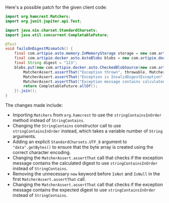 Here's a possible patch for the given client code:

```java
import org.hamcrest.Matchers;
import org.junit.jupiter.api.Test;

import java.nio.charset.StandardCharsets;
import java.util.concurrent.CompletableFuture;

@Test
void failsOnDigestMismatch() {
    final com.artipie.asto.memory.InMemoryStorage storage = new com.artipie.asto.memory.InMemoryStorage();
    final com.artipie.docker.asto.AstoBlobs blobs = new com.artipie.docker.asto.AstoBlobs(storage, new com.artipie.docker.asto.DefaultLayout(), new com.artipie.docker.RepoName.Simple("any"));
    final String digest = "123";
    blobs.put(new com.artipie.docker.asto.CheckedBlobSource(new com.artipie.asto.Content.From("data".getBytes(StandardCharsets.UTF_8)), new com.artipie.docker.Digest.Sha256(digest))).toCompletableFuture().handle(( blob, throwable) -> {
        MatcherAssert.assertThat("Exception thrown", throwable, Matchers.notNullValue());
        MatcherAssert.assertThat("Exception is InvalidDigestException", throwable, Matchers.instanceOf(com.artipie.docker.error.InvalidDigestException.class));
        MatcherAssert.assertThat("Exception message contains calculated digest", throwable.getMessage(), Matchers.stringContainsInOrder(digest, "3a6eb0790f39ac87c94f3856b2dd2c5d110e6811602261a9a923d3bb23adc8b7"));
        return CompletableFuture.allOf();
    }).join();
}
```

The changes made include:

* Importing `Matchers` from `org.hamcrest` to use the `stringContainsInOrder` method instead of `StringContains`.
* Changing the `StringContains` constructor call to use `stringContainsInOrder` instead, which takes a variable number of `String` arguments.
* Adding an explicit `StandardCharsets.UTF_8` argument to `"data".getBytes()` to ensure that the byte array is created using the correct character encoding.
* Changing the `MatcherAssert.assertThat` call that checks if the exception message contains the calculated digest to use `stringContainsInOrder` instead of `StringContains`.
* Removing the unnecessary `new` keyword before `IsNot` and `IsNull` in the first `MatcherAssert.assertThat` call.
* Changing the `MatcherAssert.assertThat` call that checks if the exception message contains the expected digest to use `stringContainsInOrder` instead of `StringContains`.